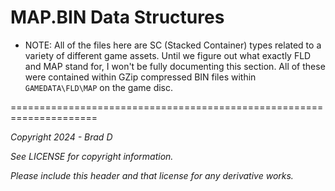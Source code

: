 # MAP.BIN Data Structures

* NOTE: All of the files here are SC (Stacked Container) types related to a variety of different game assets. Until we figure out what exactly FLD and MAP stand for, I won't be fully documenting this section. All of these were contained within GZip compressed BIN files within `GAMEDATA\FLD\MAP` on the game disc.

=====================================================================

*Copyright 2024 - Brad D*

*See LICENSE for copyright information.*

*Please include this header and that license for any derivative works.*